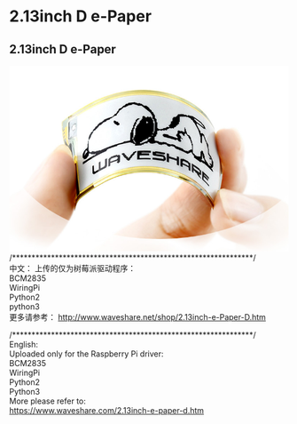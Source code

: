 ﻿# 2.13inch D e-Paper

## 2.13inch D e-Paper
![2.13inch-e-Paper-D-intro.JPG](2.13inch-e-Paper-D-intro.JPG)
/**************************************************************/  
中文：
上传的仅为树莓派驱动程序：  
BCM2835  
WiringPi  
Python2  
python3  
更多请参考：
http://www.waveshare.net/shop/2.13inch-e-Paper-D.htm

/**************************************************************/  
English:  
Uploaded only for the Raspberry Pi driver:  
BCM2835  
WiringPi  
Python2  
Python3  
More please refer to:  
https://www.waveshare.com/2.13inch-e-paper-d.htm

